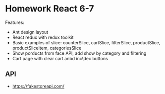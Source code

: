 # Homework React 6-7

Features:

-   Ant design layout
-   React redux with redux toolkit
-   Basic examples of slice: counterSlice, cartSlice, filterSlice, productSlice, productSliceItem, categoriesSlice
-   Show porducts from face API, add show by category and filtering
-   Cart page with clear cart anbd inc\dec buttons

## API

-   https://fakestoreapi.com/
